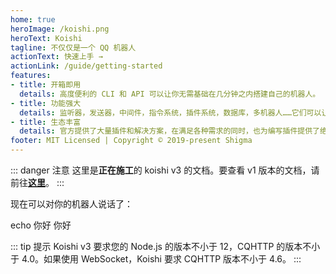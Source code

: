 ```yaml
---
home: true
heroImage: /koishi.png
heroText: Koishi
tagline: 不仅仅是一个 QQ 机器人
actionText: 快速上手 →
actionLink: /guide/getting-started
features:
- title: 开箱即用
  details: 高度便利的 CLI 和 API 可以让你无需基础在几分钟之内搭建自己的机器人。
- title: 功能强大
  details: 监听器，发送器，中间件，指令系统，插件系统，数据库，多机器人……它们可以让你顺利实现任何需求。
- title: 生态丰富
  details: 官方提供了大量插件和解决方案，在满足各种需求的同时，也为编写插件提供了绝佳的范例。
footer: MIT Licensed | Copyright © 2019-present Shigma
---
```


::: danger 注意
这里是**正在施工**的 koishi v3 的文档。要查看 v1 版本的文档，请前往[**这里**](/v1/)。
:::

<Terminal :content="[
  { content: [{ text: '# 进入文件夹', class: 'hint' }] },
  { content: [{ text: 'cd', class: 'input' }, ' my-bot'] },
  { content: [] },
  { content: [{ text: '# 安装 Koishi', class: 'hint' }] },
  { content: [{ text: 'npm', class: 'input' }, ' i koishi -g'] },
  { content: [] },
  { content: [{ text: '# 初始化配置文件', class: 'hint' }] },
  { content: [{ text: 'koishi', class: 'input' }, ' init'] },
  { content: [] },
  { content: [{ text: '# 运行你的 Bot', class: 'hint' }] },
  { content: [{ text: 'koishi', class: 'input' }, ' start'] },
]" static title="命令行"></Terminal>

现在可以对你的机器人说话了：

<panel-view title="聊天记录">
<chat-message nickname="Alice" color="#cc0066">echo 你好</chat-message>
<chat-message nickname="Koishi" avatar="/koishi.png">你好</chat-message>
</panel-view>

::: tip 提示
Koishi v3 要求您的 Node.js 的版本不小于 12，CQHTTP 的版本不小于 4.0。如果使用 WebSocket，Koishi 要求 CQHTTP 版本不小于 4.6。
:::
